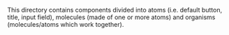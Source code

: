 This directory contains components divided into atoms (i.e. default button, title, input field), molecules (made of one or more atoms)
and organisms (molecules/atoms which work together).